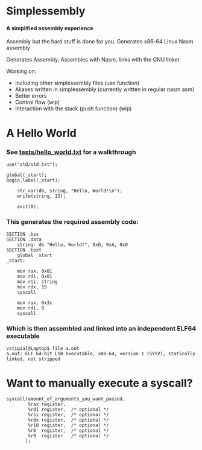 # Simplessembly
#### A simplified assembly experience

Assembly but the hard stuff is done for you.
Generates x86-64 Linux Nasm assembly

Generates Assembly, Assembles with Nasm, links with the GNU linker

Working on:
- Including other simplessembly files (use function)
- Aliases written in simplessembly (currently written in regular nasm asm)
- Better errors
- Control flow (wip)
- Interaction with the stack (push function) (wip)

  
# A Hello World 
### See [tests/hello_world.txt](https://github.com/vstigial/Simplessembly/blob/main/tests/hello_world.txt) for a walkthrough
```
use("std/std.txt");

global(_start);
begin_label(_start);

    str_var(db, string, "Hello, World!\n");
    write(string, 15);

    exit(0);
```
### This generates the required assembly code:
```assembly
SECTION .bss
SECTION .data
    string: db "Hello, World!", 0xD, 0xA, 0x0
SECTION .text
    global _start
_start:

    mov rax, 0x01
    mov rdi, 0x01
    mov rsi, string
    mov rdx, 15
    syscall

    mov rax, 0x3c
    mov rdi, 0
    syscall
```
### Which is then assembled and linked into an independent ELF64 executable
```shell
vstigial@Laptop$ file a.out
a.out: ELF 64-bit LSB executable, x86-64, version 1 (SYSV), statically linked, not stripped
```
# Want to manually execute a syscall?
```
syscall(amount_of_arguments_you_want_passed,
        %rax register,
        %rdi register,  /* optional */
        %rsi register,  /* optional */
        %rdx register,  /* optional */
        %r10 register,  /* optional */
        %r8  register,  /* optional */
        %r9  register   /* optional */
       );
```
